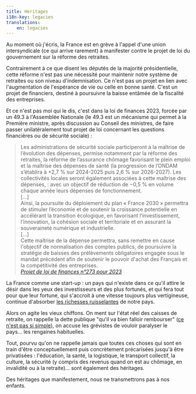 ```yaml
---
title: Héritages
i18n-key: legacies
translations:
    en: legacies
---
```


Au moment où j'écris, la France est en grève à l'appel d'une union intersyndicale (ce qui arrive rarement) à manifester contre le projet de loi du gouvernement sur la réforme des retraites.

Contrairement à ce que disent les députés de la majorité présidentielle, cette réforme n'est pas une nécessité pour maintenir notre système de retraites ou son niveau d'indemnisation. Ce n'est pas un projet en lien avec l'augmentation de l'espérance de vie ou celle en bonne santé. C'est un projet de financiers, destiné à poursuivre la baisse entâmée de la fiscalité des entreprises.

Et ce n'est pas moi qui le dis, c'est dans la loi de finances 2023, forcée par un 49.3 à l'Assemblée Nationale (le 49.3 est un mécanisme qui permet à la Première ministre, après discussion au Conseil des ministres, de faire passer unilatéralement tout projet de loi concernant les questions financières ou de sécurité sociale) :

> Les administrations de sécurité sociale participeront à la maîtrise de l’évolution des dépenses, permise notamment par la réforme des retraites, la réforme de l’assurance chômage favorisant le plein emploi et la maîtrise des dépenses de santé (la progression de l’ONDAM s’établira à +2,7 % sur 2024-2025 puis 2,6 % sur 2026-2027). Les collectivités locales seront également associées à cette maîtrise des dépenses, : avec un objectif de réduction de −0,5 % en volume chaque année leurs dépenses de fonctionnement.  
> […]  
> Ainsi, la poursuite du déploiement du plan « France 2030 » permettra de stimuler l’économie et de soutenir la croissance potentielle en accélérant la transition écologique, en favorisant l’investissement, l’innovation, la cohésion sociale et territoriale et en assurant la souveraineté numérique et industrielle.  
> […]  
> Cette maîtrise de la dépense permettra, sans remettre en cause l'objectif de normalisation des comptes publics, de poursuivre la stratégie de baisses des prélèvements obligatoires engagée sous le mandat précédent afin de soutenir le pouvoir d'achat des Français et la compétitivité des entreprises.  
> <cite>[Projet de loi de finances n°273 pour 2023 ](https://www.assemblee-nationale.fr/dyn/16/textes/l16b0273_projet-loi)</cite>

La France comme une start-up : un pays qui n'existe dans ce qu'il attire le désir dans les yeux des investisseurs et des plus fortunés, et qui fera tout pour que leur fortune, qui s'accroit à une vitesse toujours plus vertigineuse, continue d'absorber [les richesses ruisselantes](/notes/2020-01-ruissellement/) de notre pays.

Alors on agite les vieux chiffons. On ment sur l'état réel des caisses de retraite, on rappelle la dette publique "qu'il va bien falloir rembourser" ([ce n'est pas si simple](https://boris.schapira.dev/notes/2009-09-budget-2010-et-litanie-sur-la-dette-publique/)), on accuse les grévistes de vouloir paralyser le pays… les rengaines habituelles.

Tout, pourvu qu'on ne rappelle jamais que toutes ces choses qui sont en train d'être conceptuellement puis concrètement précarisées jusqu'à être privatisées : l'éducation, la santé, la logistique, le transport collectif, la culture, la sécurité (y compris des revenus quand on est au chômage, en invalidité ou à la retraite)… sont également des héritages.

Des héritages que manifestement, nous ne transmettrons pas à nos enfants.
